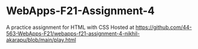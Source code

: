 # WebApps-F21-Assignment-4
A practice assignment for HTML with CSS
Hosted at https://github.com/44-563-WebApps-F21/webapps-f21-assignment-4-nikhil-akarapu/blob/main/play.html